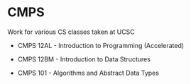 # CMPS
Work for various CS classes taken at UCSC

- CMPS 12AL - Introduction to Programming (Accelerated)

- CMPS 12BM - Introduction to Data Structures

- CMPS 101  - Algorithms and Abstract Data Types
